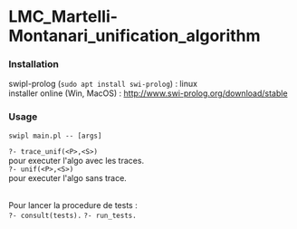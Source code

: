# LMC_Martelli-Montanari_unification_algorithm

### Installation
swipl-prolog (`sudo apt install swi-prolog`) : linux<br/>
installer online (Win, MacOS) : http://www.swi-prolog.org/download/stable

### Usage
`swipl main.pl -- [args]`

`?- trace_unif(<P>,<S>)`<br/> pour executer l'algo avec les traces.<br/>
`?- unif(<P>,<S>)`<br/> pour executer l'algo sans trace.<br/><br/>

Pour lancer la procedure de tests : <br/>
`?- consult(tests).` 
`?- run_tests.`

